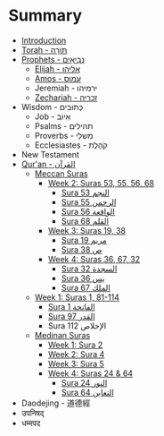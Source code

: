 # Summary

* [Introduction](README.md)
* [Torah - תּוֹרָה](torah.md)
* [Prophets - נְבִיאִים‎](prophets/README.md)
  * [Elijah - אליהו](prophets/elijah.md)
  * [Amos - עמוס](prophets/amos.md)
  * Jeremiah - ירמיהו
  * [Zechariah - זכריה](prophets/zechariah.md)
* Wisdom - כְּתוּבִים
  * Job - אִיוֹב
  * Psalms - תהילים‎
  * Proverbs - מִשְלֵי
  * Ecclesiastes - קֹהֶלֶת
* New Testament
* [Qur'an - القرآن‎‎](quran/README.md)
  * [Meccan Suras](quran/meccan-suras.md)
    * [Week 2: Suras 53, 55, 56, 68](quran/mecca-week-2/README.md)
      * [Sura 53 النجم](quran/mecca-week-2/sura-53.md)
      * [Sura 55 الرحمن](quran/mecca-week-2/sura-55.md)
      * [Sura 56 الواقعة](quran/mecca-week-2/sura-56.md)
      * [Sura 68 القلم](quran/mecca-week-2/sura-68.md)
    * [Week 3: Suras 19, 38](quran/mecca-week-3/README.md)
      * [Sura 19 مريم](quran/mecca-week-3/sura-19.md)
      * [Sura 38 ص](quran/mecca-week-3/sura-38.md)
    * [Week 4: Suras 36, 67, 32](quran/mecca-week-4/README.md)
      * [Sura 32 السجدة](quran/mecca-week-4/sura-32.md)
      * [Sura 36 يس](quran/mecca-week-4/sura-36.md)
      * [Sura 67 الملك](quran/mecca-week-4/sura-67.md)
  * [Week 1: Suras 1, 81-114](quran/mecca-week-1/README.md)
    * [Sura 1 الفاتحة](quran/mecca-week-1/sura-1.md)
    * [Sura 97 القدر](quran/mecca-week-1/sura-97.md)
    * Sura 112 الإخلاص
  * [Medinan Suras](quran/medinan-suras.md)
    * [Week 1: Sura 2](quran/week-1-sura-2.md)
    * [Week 2: Sura 4](quran/week-2-sura-4.md)
    * [Week 3: Sura 5](quran/week-3-sura-5.md)
    * [Week 4: Suras 24 & 64](quran/medina-week-4/README.md)
      * [Sura 24 النور](quran/medina-week-4/sura-24.md)
      * [Sura 64 التغابن](quran/sura-24/sura-64.md)
* Daodejing - 道德經
* उपनिषद्
* धम्मपद


